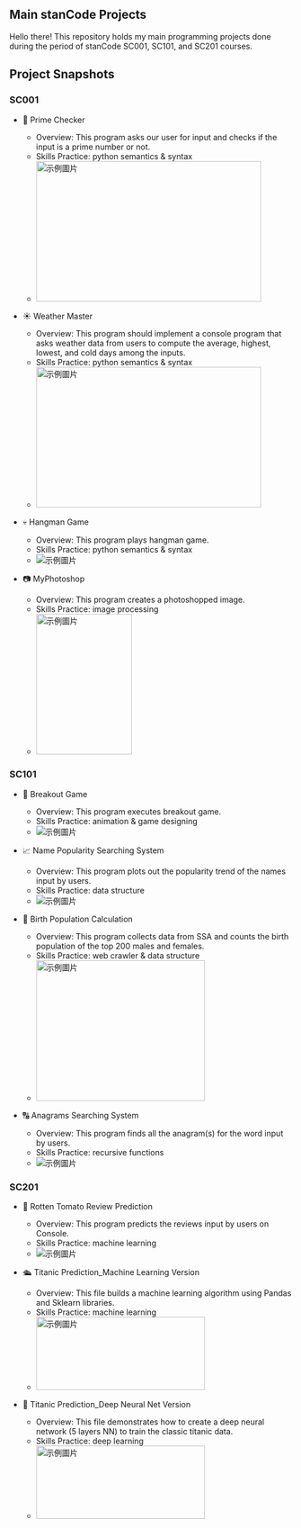 ## Main stanCode Projects
Hello there!
This repository holds my main programming projects done during the period of stanCode SC001, SC101, and SC201 courses.

## Project Snapshots 
### SC001
- 🧮 Prime Checker
    - Overview: This program asks our user for input and checks if the input is a
prime number or not.
    - Skills Practice: python semantics & syntax
    - <img src="Main_stanCodeProject/SC001/A2_WeatherMaster&PrimeChecker/demo_prime_checker.png" alt="示例圖片" width="400" height="250" />



- ☀️ Weather Master
    - Overview: This program should implement a console program
that asks weather data from users to compute the
average, highest, lowest, and cold days among the inputs.
    - Skills Practice: python semantics & syntax
    - <img src="Main_stanCodeProject/SC001/A2_WeatherMaster&PrimeChecker/demo_weather_master.png" alt="示例圖片" width="400" height="250">


- 💀 Hangman Game
    - Overview: This program plays hangman game.
    - Skills Practice: python semantics & syntax
    - <img src="Main_stanCodeProject/SC001/A3_HangMan/demo_hangman.png" alt="示例圖片" width="400*1.3" height="250*1.3">


- 📷︎ MyPhotoshop 
    - Overview: This program creates a photoshopped image.
    - Skills Practice: image processing
    - <img src="Main_stanCodeProject/SC001/A4_MyPhotoShop/demo_best_photoshop_ward.png" alt="示例圖片" width="170" height="250">


### SC101
- 🧱 Breakout Game 
    - Overview: This program executes breakout game.
    - Skills Practice: animation & game designing
    - <img src="Main_stanCodeProject/SC101/A2_BreakOutGame/demo_breakout.png" alt="示例圖片" width="400*1.5" height="250*1.5">


- 📈 Name Popularity Searching System 
    - Overview: This program plots out the popularity trend of the names input by users.
    - Skills Practice: data structure
    - <img src="Main_stanCodeProject/SC101/A4_BabyNames&webcrawler/demo_babynames.png" alt="示例圖片" width="400*1.5" height="250*1.5">


- 👶 Birth Population Calculation
    - Overview: This program collects data from SSA and counts the birth population of the top 200 males and females. 
    - Skills Practice: web crawler & data structure 
    - <img src="Main_stanCodeProject/SC101/A4_BabyNames&webcrawler/demo_webcrawler.png" alt="示例圖片" width="300" height="250">


- 🔠 Anagrams Searching System
    - Overview: This program finds all the anagram(s) for the word input by users.
    - Skills Practice: recursive functions 
    - <img src="Main_stanCodeProject/SC101/A5_anagrams/demo_anagrams.png" alt="示例圖片" width="400*1.5" height="250*1.5">


### SC201
- 🍅 Rotten Tomato Review Prediction
    - Overview: This program predicts the reviews input by 
users on Console.
    - Skills Practice: machine learning 
    - <img src="Main_stanCodeProject/SC201/A2_RottenTomato/demo_RottenTomato.png" alt="示例圖片" width="480*1.5" height="300*1.5">


- 🛳︎ Titanic Prediction_Machine Learning Version
    - Overview: This file builds a machine learning algorithm using Pandas and Sklearn libraries.
    - Skills Practice: machine learning 
    - <img src="Main_stanCodeProject/SC201/A3_Titanic_ML&DeepNN/demo_titanic_ML.png" alt="示例圖片" width="300" height="130">


- 🚢 Titanic Prediction_Deep Neural Net Version
    - Overview: This file demonstrates how to create a deep
neural network (5 layers NN) to train the classic
titanic data.
    - Skills Practice: deep learning 
    - <img src="Main_stanCodeProject/SC201/A3_Titanic_ML&DeepNN/demo_titanic_Deep_NN.png" alt="示例圖片" width="300" height="130">
